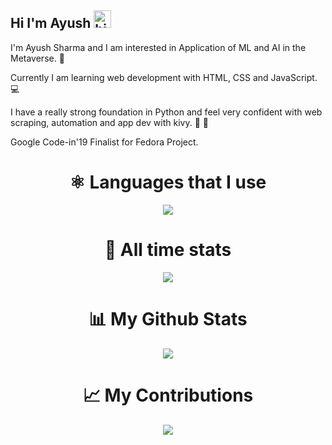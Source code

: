 ## Hi I'm Ayush <img src="https://user-images.githubusercontent.com/1303154/88677602-1635ba80-d120-11ea-84d8-d263ba5fc3c0.gif" width="28px" alt="hi">

I'm Ayush Sharma and I am interested in Application of ML and AI in the Metaverse. 🔮

Currently I am learning web development with HTML, CSS and JavaScript. 💻

I have a really strong foundation in Python and feel very confident with web scraping, automation and app dev with kivy. 🐍 💬 

Google Code-in'19 Finalist for Fedora Project.

<h1 align="center">
&#x269B Languages that I use
</h1>

<p align="center">
  <img src="https://github-readme-stats.vercel.app/api/top-langs/?username=Ayush19-01&theme=tokyonight&_border=true"/>
</p>

<h1 align="center">
&#x1F680 All time stats
</h1>

<p align="center">
  <img src="https://github-readme-streak-stats.herokuapp.com?user=Ayush19-01&theme=tokyonight&_border=true"/>
</p>


<h1 align="center">
 &#128202 My Github Stats
</h1>

<p align="center">
  <img src="https://github-readme-stats.vercel.app/api?username=Ayush19-01&count_private=false&theme=tokyonight&,prs"/>
</p>

<h1 align="center">
&#x1f4c8 My Contributions
</h1>

<p align="center">
  <img src="https://activity-graph.herokuapp.com/graph?username=Ayush19-01&area_color=bb92ef&point=ff897a&color=bb92ef&line=7a5f9d&bg_color=1a1b27&_border=true"/>
</p>





